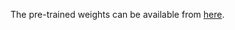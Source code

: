 The pre-trained weights can be available from  [here](https://pan.baidu.com/s/1r5wTkZpbQI46W2CfZJKDxg?pwd=kx41).

